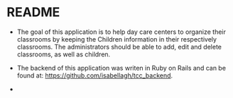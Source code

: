 # README

* The goal of this application is to help day care centers to organize their classrooms by keeping the Children information in their respectively classrooms. 
The administrators should be able to add, edit and delete classrooms, as well as children.

* The backend of this application was writen in Ruby on Rails and can be found at: https://github.com/isabellagh/tcc_backend.

* 